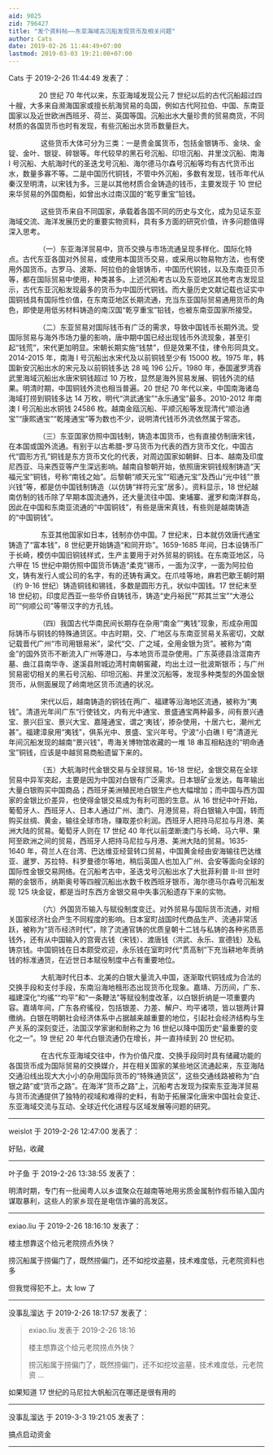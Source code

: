 ```yaml
---
aid: 9025
zid: 796427
title: "发个资料帖——东亚海域古沉船发现货币及相关问题"
author: Cats
date: 2019-02-26 11:44:49+07:00
lastmod: 2019-03-03 19:21:00+07:00
---
```


Cats 于 2019-2-26 11:44:49 发表了：

&nbsp; &nbsp; &nbsp; &nbsp;
  20 世纪 70 年代以来，东亚海域发现公元 7 世纪以后的古代沉船超过四十艘，大多来自濒海国家或擅长航海贸易的岛国，例如古代阿拉伯、中国、东南亚国家以及近世欧洲西班牙、荷兰、英国等国。沉船出水大量珍贵的贸易商货，不同材质的各国货币也时有发现，有些沉船出水货币数量巨大。

&nbsp; &nbsp; &nbsp; &nbsp;
   这些货币大体可分为三类：一是贵金属货币，包括金银铸币、金块、金锭、金叶、银锭、碎银等。年代较早的黑石号沉船、印坦沉船、井里汶沉船、南海 I 号沉船、大航海时代的圣迭戈号沉船、海尔德马尔森号沉船等均有古代货币出水，数量多寡不等。二是中国历代铜钱，不管中外沉船，多数有发现，钱币年代从秦汉至明清，以宋钱为多。三是以其他材质合金铸造的钱币，主要发现于 10 世纪来华贸易的外国商船，如曾出水过南汉国的“乾亨重宝”铅钱。

&nbsp; &nbsp; &nbsp; &nbsp;
   这些货币来自不同国家，承载着各国不同的历史与文化，成为见证东亚海域交流、海洋发展历史的重要实物资料，具有多方面的研究价值，许多问题值得深入思考。

&nbsp; &nbsp; &nbsp; &nbsp;
  （一）东亚海洋贸易中，货币交换与市场流通呈现多样化、国际化特点。古代东亚各国对外贸易，或使用本国货币交易，或采用以物易物方法，也有使用外国货币。古罗马、波斯、阿拉伯的金银铸币，中国历代铜钱，以及东南亚贝币等，都在国际贸易中使用，种类甚多。上述沉船考古以及东亚地区其他考古发现显示，古代东亚沉船发现最多的货币为中国历代铜钱。而大量历史文献记载也证实中国铜钱具有国际性价值，在东南亚地区长期流通，充当东亚国际贸易通用货币的角色，即使是用低劣材料铸造的南汉国“乾亨重宝”铅钱，也被东南亚国家所接受。

&nbsp; &nbsp; &nbsp; &nbsp;
  （二）东亚贸易对国际钱币有广泛的需求，导致中国钱币长期外流。受国际贸易与海外市场力量的影响，唐中期中国已经出现钱币外流现象，甚至引起“钱荒”，宋代更加明显。宋朝长期实施“钱禁”，但是效果不佳，律令形同具文。2014-2015 年，南海 Ⅰ 号沉船出水宋代及以前铜钱至少有 15000 枚。1975 年，韩国新安沉船出水的宋元及以前铜钱多达 28 吨 196 公斤。1980 年，泰国暹罗湾吞武里海域沉船出水唐宋铜钱超过 10 万枚，显然是海外贸易发展、铜钱外流的结果。明清时期，中国铜钱外流也相当普遍。20 世纪 70 年代以来，中国南海诸岛海域打捞到铜钱多达 14 万枚，明代“洪武通宝”“永乐通宝”最多。2010-2012 年南澳 I 号沉船出水铜钱 24586 枚。越南金瓯沉船、平顺沉船等发现清代“顺治通宝”“康熙通宝”“乾隆通宝”等为数也不少，说明清代钱币外流依然属于常态。

&nbsp; &nbsp; &nbsp; &nbsp;
  （三）东亚国家仿照中国钱制，铸造本国货币，也有直接仿制唐宋钱，在本国或国外流通。有别于以古希腊-罗马货币为代表的西方货币文化，中国古代“圆形方孔”铜钱是东方货币文化的代表，对周边国家如朝鲜、日本、越南及印度尼西亚、马来西亚等产生深远影响。越南自黎朝开始，依照唐宋铜钱规制铸造“天福元宝”铜钱，号称“南钱之始”。后黎朝“顺天元宝”“昭通元宝”及西山“光中钱”“景兴钱”等，都是仿中国钱制铸造（以仿铸“祥符元宝”居多）。资料显示，18 世纪越南仿制的钱币除了早期本国流通外，还大量流往中国、柬埔寨、暹罗和南洋群岛，因此在中国和东南亚流通的“中国铜钱”，有些是唐宋真钱，有些则是越南铸造的“中国铜钱”。

&nbsp; &nbsp; &nbsp; &nbsp;
   东亚其他国家如日本，钱制亦仿中国。7 世纪末，日本就仿效唐代通宝铸造了“富本钱”，8 世纪更开始铸造“和同开珎”。1659-1685 年间，日本设铸币厂于长崎，模仿中国旧铜钱样式，生产主要用于对外贸易的铜钱。在东南亚地区，马六甲在 15 世纪中期仿照中国货币铸造“柔克”锡币，一面为汉字，一面为阿拉伯文，铸有发行人或公司的名字，有的还铸有满文。在爪哇等地，麻若巴歇王朝时期（约 9-16 世纪）铸造铜钱和锡钱，多数是圆形方孔，状似中国钱。17 世纪末至 18 世纪初，印度尼西亚一些华侨自铸钱币，铸造“史丹裕民”“邦其兰宝”“大港公司”“何顺公司”等带汉字的方孔钱。

&nbsp; &nbsp; &nbsp; &nbsp;
  （四）我国古代华南民间长期存在杂用“南金”“夷钱”现象，形成杂用国际铸币与铜钱的特殊通货区。中古时期，交、广地区与东南亚贸易关系密切，文献记载晋代广州“市司用银易米”，梁代“交、广之域，全用金银为货”。被称为“南金”的国外货币不断流入广州等港口，与本地货币混杂使用。广东英德县浛洭南齐墓、曲江县南华寺、遂溪县附城边湾村南朝窖藏，均出土过一批波斯银币；与广州贸易密切相关的黑石号沉船、印坦沉船、井里汶沉船等，发现多种类型的外国金银货币，从侧面展现了岭南地区货币流通的状况。

&nbsp; &nbsp; &nbsp; &nbsp;
   宋代以后，越南铸造的铜钱在两广、福建等沿海地区流通，被称为“夷钱”。清道光年间广东“行使钱文，内有光中通宝、景盛通宝两种最多，间有景兴通宝、景兴巨宝、景兴大宝、嘉隆通宝，谓之‘夷钱’，掺杂使用，十居六七，潮州尤甚”。福建漳泉用“夷钱”，俱系光中、景盛、宝兴年号。宁波“小白礁 I 号”清道光年间沉船发现的越南“景兴钱”，粤海关博物馆收藏的一堆 18 串互相粘连的“明命通宝”铜钱，应该是中越贸易商船遗留下来的。

&nbsp; &nbsp; &nbsp; &nbsp;
  （五）大航海时代金银交易与全球贸易。16-18 世纪，金银交易在全球贸易中异军突起，主要是因为中国对白银有广泛需求。日本银矿业发达，每年输出大量白银购买中国商品；西班牙美洲殖民地白银生产也大幅增加；而中国与西方国家的金银比价差异，也使得金银交易成为有利可图的生意。从 16 世纪中叶开始，葡萄牙人、西班牙人、日本人通过广州、澳门、月港贸易，将白银输入中国，转而购买丝绸、黄金，输往全球市场，赚取差价利润。西班牙人把持马尼拉与月港、美洲大陆的贸易。葡萄牙人则在 17 世纪 40 年代以前垄断澳门与长崎、马六甲、果阿至欧洲之间的贸易，西班牙人把持马尼拉与月港、美洲大陆的贸易。1635-1640 年，荷兰人在台湾、巴达维亚经营转口贸易，中国黄金经由安海输往巴达维亚、暹罗、苏拉特、科罗曼德尔等地，稍后英国人也加入广州、会安等面向全球的国际性金银交易网络。在沉船考古中，圣迭戈号沉船出水了大批菲利普 II-III 世时期的金银币，纳斯奥号等四艘沉船出水数千枚西班牙银币，海尔德马尔森号沉船发现 125 块金锭，都是当时东西方金银交易中失事沉船遗存下来的实物。

&nbsp; &nbsp; &nbsp; &nbsp;
  （六）外国货币输入与赋役制度变迁。对外贸易与国际货币流通，对相关国家经济社会产生不同程度的影响。日本室町战国时代商品生产、流通非常活跃，被称为“货币经济时代”，除了流通官铸的优质皇朝十二钱与私铸的各种劣质恶钱外，还有从中国输入的宫膏古钱（宋钱）、渡唐钱（洪武、永乐、宣德钱）及私铸京钱。中国铜钱在日本颇受欢迎，永乐钱在室町时代“贯高制”下充当耕地年贡纳钱的标准通货，在近世日本赋役制度中占有重要地位。

&nbsp; &nbsp; &nbsp; &nbsp;
   大航海时代日本、北美的白银大量流入中国，逐渐取代铜钱成为合法的交换手段和支付手段，东南沿海地租形态出现货币化现象。嘉靖、万历间，广东、福建深化“均徭”“均平”和“一条鞭法”等赋役制度改革，以白银折纳是一项重要内容。嘉靖年间，广东各府徭役，包括银差、力差、解户、均平诸项，皆以银两计算缴纳。白银在明朝社会经济体系中占据越来越重要的地位，引起社会经济结构与生产关系的深刻变迁，法国汉学家谢和耐称之为 16 世纪以降中国历史“最重要的变化之一”。19 世纪 20 年代白银流通仍在增长，并一直持续到 20 世纪初。

&nbsp; &nbsp; &nbsp; &nbsp;
   在古代东亚海域交往中，作为价值尺度、交换手段同时具有储藏功能的各国货币成为国际贸易的交换媒介，并在相关国家的某些地区流通起来，东亚海陆交通沿线出现大大小小的杂用国际货币的“特殊通货区”，这些交通线路被称为“白银之路”或“货币之路”。在海洋“货币之路”上，沉船考古发现为探索东亚海洋贸易与货币流通提供了独特的视域和难得的史料，有助于拓展深化唐宋中国社会变迁、东亚海域交流与互动、全球近代化进程与区域发展等问题的研究。

---

weislot 于 2019-2-26 12:47:00 发表了：

好贴，收藏

---

叶子鱼 于 2019-2-26 13:38:55 发表了：

明清时期，专门有一批闽粤人以乡谊聚众在越南等地用劣质金属制作假币输入国内谋取暴利，这些人的家乡现在是电信诈骗的高发区。

---

exiao.liu 于 2019-2-26 18:16:10 发表了：

楼主想靠这个给元老院捞点外快？

捞沉船属于捞偏门了，既然捞偏门，还不如挖坟盗墓，技术难度低，元老院资料也多

但我觉得犯不上。太 low 了

---

没事乱溜达 于 2019-2-26 18:17:57 发表了：

> exiao.liu 发表于 2019-2-26 18:16
>
> 楼主想靠这个给元老院捞点外快？
>
> 捞沉船属于捞偏门了，既然捞偏门，还不如挖坟盗墓，技术难度低，元老院资 ...

如果知道 17 世纪的马尼拉大帆船沉在哪还是很有用的

---

没事乱溜达 于 2019-3-3 19:21:05 发表了：

搞点启动资金

---

